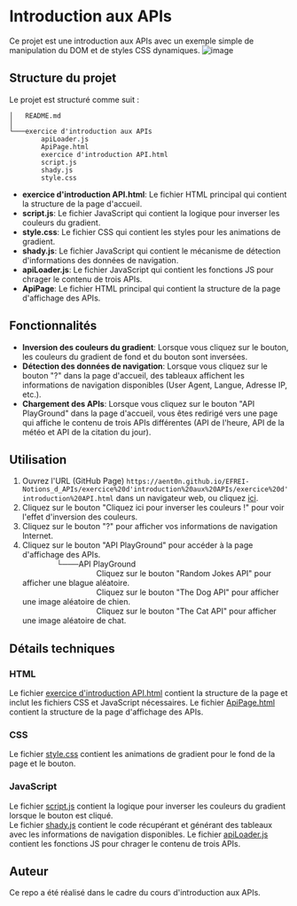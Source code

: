 # Introduction aux APIs

Ce projet est une introduction aux APIs avec un exemple simple de manipulation du DOM et de styles CSS dynamiques.
![image](https://github.com/user-attachments/assets/40e50d8b-2723-4000-af51-c7417f438e96)




## Structure du projet

Le projet est structuré comme suit :
```
│   README.md
│
└───exercice d'introduction aux APIs
        apiLoader.js
        ApiPage.html
        exercice d'introduction API.html
        script.js
        shady.js
        style.css
```

- **exercice d'introduction API.html**: Le fichier HTML principal qui contient la structure de la page d'accueil.
- **script.js**: Le fichier JavaScript qui contient la logique pour inverser les couleurs du gradient.
- **style.css**: Le fichier CSS qui contient les styles pour les animations de gradient.
- **shady.js**: Le fichier JavaScript qui contient le mécanisme de détection d'informations des données de navigation.
- **apiLoader.js**: Le fichier JavaScript qui contient les fonctions JS pour chrager le contenu de trois APIs.
- **ApiPage**: Le fichier HTML principal qui contient la structure de la page d'affichage des APIs.

## Fonctionnalités

- **Inversion des couleurs du gradient**: Lorsque vous cliquez sur le bouton, les couleurs du gradient de fond et du bouton sont inversées.
- **Détection des données de navigation**: Lorsque vous cliquez sur le bouton "?" dans la page d'accueil, des tableaux affichent les informations de navigation disponibles (User Agent, Langue, Adresse IP, etc.).
- **Chargement des APIs**: Lorsque vous cliquez sur le bouton "API PlayGround" dans la page d'accueil, vous êtes redirigé vers une page qui affiche le contenu de trois APIs différentes (API de l'heure, API de la météo et API de la citation du jour).

## Utilisation

1. Ouvrez l'URL (GitHub Page) `https://aent0n.github.io/EFREI-Notions_d_APIs/exercice%20d'introduction%20aux%20APIs/exercice%20d'introduction%20API.html` dans un navigateur web, ou cliquez [ici](https://aent0n.github.io/EFREI-Notions_d_APIs/exercice%20d'introduction%20aux%20APIs/exercice%20d'introduction%20API.html).
2. Cliquez sur le bouton "Cliquez ici pour inverser les couleurs !" pour voir l'effet d'inversion des couleurs.
3. Cliquez sur le bouton "?" pour afficher vos informations de navigation Internet.
4. Cliquez sur le bouton "API PlayGround" pour accéder à la page d'affichage des APIs. <br>
⠀⠀⠀⠀⠀⠀└───API PlayGround <br>
⠀⠀⠀⠀⠀⠀⠀⠀⠀⠀⠀⠀⠀Cliquez sur le bouton "Random Jokes API" pour afficher une blague aléatoire.<br>
⠀⠀⠀⠀⠀⠀⠀⠀⠀⠀⠀⠀⠀Cliquez sur le bouton "The Dog API" pour afficher une image aléatoire de chien.<br>
⠀⠀⠀⠀⠀⠀⠀⠀⠀⠀⠀⠀⠀Cliquez sur le bouton "The Cat API" pour afficher une image aléatoire de chat.<br>

## Détails techniques

### HTML

Le fichier [exercice d'introduction API.html](exercice%20d'introduction%20aux%20APIs/exercice%20d'introduction%20API.html) contient la structure de la page et inclut les fichiers CSS et JavaScript nécessaires.
Le fichier [ApiPage.html](exercice%20d'introduction%20aux%20APIs/ApiPage.html) contient la structure de la page d'affichage des APIs.

### CSS

Le fichier [style.css](exercice%20d'introduction%20aux%20APIs/style.css) contient les animations de gradient pour le fond de la page et le bouton.

### JavaScript

Le fichier [script.js](exercice%20d'introduction%20aux%20APIs/script.js) contient la logique pour inverser les couleurs du gradient lorsque le bouton est cliqué. <br>
Le fichier [shady.js](exercice%20d'introduction%20aux%20APIs/shady.js) contient le code récupérant et générant des tableaux avec les informations de navigation disponibles.
Le fichier [apiLoader.js](exercice%20d'introduction%20aux%20APIs/apiLoader.js) contient les fonctions JS pour chrager le contenu de trois APIs.

## Auteur
Ce repo a été réalisé dans le cadre du cours d'introduction aux APIs.
